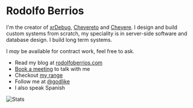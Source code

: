 # Rodolfo Berrios

I'm the creator of [xrDebug](https://xrdebug.com/), [Chevereto](https://chevereto.com/) and [Chevere](https://chevere.org/). I design and build custom systems from scratch, my speciality is in server-side software and database design. I build long term systems.

I *may* be available for contract work, feel free to ask.

* Read my blog at [rodolfoberrios.com](https://rodolfoberrios.com)
* [Book a meeting](https://calendly.com/rodber) to talk with me
* Checkout [my range](https://sonarcloud.io/organizations/chevere/projects?sort=name) 
* Follow me at [@godlike](https://twitter.com/godlike)
* I also speak Spanish

![Stats](https://github-readme-stats.vercel.app/api?username=rodber&count_private=true&show_icons=true&custom_title=Stats)
